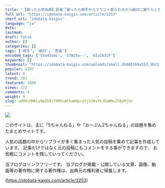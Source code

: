 ```yaml
---
title: "【謝ったら死ぬ病】若者「謝ったら相手からマウント取られるから絶対に謝りたくない、逆に謝らせたい」"
full_url: "https://idobata-kaigis.com/article/2253"
short_url: "idobata-kaigis"
language: "ja"
date: 
lastmod: 
draft: false
author: []
categories: []
tags: ['相手', '絶対', '若者']
encoded_tags: ['55u45omL', '57W25a--', '6Iul6ICF']
keywords: []
thumbnail: "https://idobata-kaigis.com/uploads/small_3b0855b9a553_9b217b3fdb.jpg"
popular: 1287
latest: 8
trend: 391
featured: 1809
views: 222
comments: 4
weight: 9
slug: aHR0cHM6Ly9pZG9iYXRhLWthaWdpcy5jb20vYXJ0aWNsZS8yMjUz
---
```


![](https://idobata-kaigis.com/uploads/small_3b0855b9a553_9b217b3fdb.jpg)

<div><p class=''>このサイトは、主に「5ちゃんねる」や「おーぷん2ちゃんねる」の話題を集めたまとめサイトです。</p><p>人気の話題の中からリプライが多く集まった人気の投稿を集めて記事を作成しています。 記事だけではなく元の投稿にもコメントをする事ができますので、 お気軽にコメントを残していってください。</p><p class=''>当ブログはリンクフリーです。 当ブログが掲載・公開している文章、画像、動画等の著作物に関する著作権は、出典元の権利者に帰属します。</p></div>

(https://idobata-kaigis.com/article/2253)
